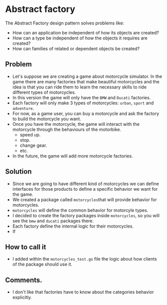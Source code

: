 # Abstract factory

The Abstract Factory design pattern solves problems like:

* How can an application be independent of how its objects are created?
* How can a type be independent of how the objects it requires are created?
* How can families of related or dependent objects be created?

## Problem

* Let's suppose we are creating a game about motorcycle simulator. In the game there are many factories that make beautiful motorcycles and the idea is that you can ride them to learn the necessary skills to ride different types of motorcycles.
* In this version the game will only have the `BMW` and `Ducati` factories.
* Each factory will only make 3 types of motorcycles: `urban`, `sport` and `adventure`.
* For now, as a game user, you can buy a motorcycle and ask the factory to build the motorcycle you want.
* Once you have the motorcycle, the game will interact with the motorcycle through the behaviours of the motorbike.
    - speed up.
    - stop.
    - change gear.
    - etc.
* In the future, the game will add more motorcycle factories.

## Solution

* Since we are going to have different kind of motorcycles we can define interfaces for those products to define a specific behavior we want for the game.
* We created a package called `motorcycles`that will provide behavior for motorcycles.
* `motorcycles` will define the common behavior for motorcyle types.
* I decided to create the factory packages inside `motorcycles`, so you will see the `bmw` and `ducati` packages there.
* Each factory define the internal logic for their motorcycles.
* If 

## How to call it

* I added within the `motorcycles_test.go` file the logic about how clients of the package should use it.

## Comments.

* I don't like that factories have to know about the categories behavior explicitly.
